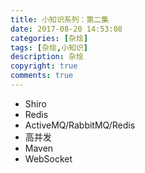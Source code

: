 ```yaml
---
title: 小知识系列：第二集
date: 2017-08-20 14:53:08
categories: [杂烩]
tags: [杂烩,小知识]
description: 杂烩
copyright: true
comments: true
---
```

<!-- more -->
* Shiro
* Redis
* ActiveMQ/RabbitMQ/Redis
* 高并发
* Maven
* WebSocket
